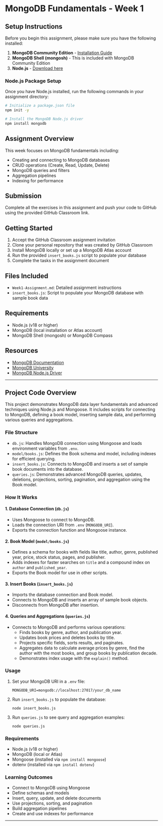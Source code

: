 # MongoDB Fundamentals - Week 1

## Setup Instructions

Before you begin this assignment, please make sure you have the following installed:

1. **MongoDB Community Edition** - [Installation Guide](https://www.mongodb.com/docs/manual/administration/install-community/)
2. **MongoDB Shell (mongosh)** - This is included with MongoDB Community Edition
3. **Node.js** - [Download here](https://nodejs.org/)

### Node.js Package Setup

Once you have Node.js installed, run the following commands in your assignment directory:

```bash
# Initialize a package.json file
npm init -y

# Install the MongoDB Node.js driver
npm install mongodb
```

## Assignment Overview

This week focuses on MongoDB fundamentals including:
- Creating and connecting to MongoDB databases
- CRUD operations (Create, Read, Update, Delete)
- MongoDB queries and filters
- Aggregation pipelines
- Indexing for performance

## Submission

Complete all the exercises in this assignment and push your code to GitHub using the provided GitHub Classroom link.

## Getting Started

1. Accept the GitHub Classroom assignment invitation
2. Clone your personal repository that was created by GitHub Classroom
3. Install MongoDB locally or set up a MongoDB Atlas account
4. Run the provided `insert_books.js` script to populate your database
5. Complete the tasks in the assignment document

## Files Included

- `Week1-Assignment.md`: Detailed assignment instructions
- `insert_books.js`: Script to populate your MongoDB database with sample book data

## Requirements

- Node.js (v18 or higher)
- MongoDB (local installation or Atlas account)
- MongoDB Shell (mongosh) or MongoDB Compass

## Resources

- [MongoDB Documentation](https://docs.mongodb.com/)
- [MongoDB University](https://university.mongodb.com/)
- [MongoDB Node.js Driver](https://mongodb.github.io/node-mongodb-native/)

---

## Project Code Overview

This project demonstrates MongoDB data layer fundamentals and advanced techniques using Node.js and Mongoose. It includes scripts for connecting to MongoDB, defining a book model, inserting sample data, and performing various queries and aggregations.

### File Structure

- `db.js`: Handles MongoDB connection using Mongoose and loads environment variables from `.env`.
- `model/books.js`: Defines the Book schema and model, including indexes for efficient querying.
- `insert_books.js`: Connects to MongoDB and inserts a set of sample book documents into the database.
- `queries.js`: Demonstrates advanced MongoDB queries, updates, deletions, projections, sorting, pagination, and aggregation using the Book model.

### How It Works

#### 1. Database Connection (`db.js`)
- Uses Mongoose to connect to MongoDB.
- Loads the connection URI from `.env` (`MONGODB_URI`).
- Exports the connection function and Mongoose instance.

#### 2. Book Model (`model/books.js`)
- Defines a schema for books with fields like title, author, genre, published year, price, stock status, pages, and publisher.
- Adds indexes for faster searches on `title` and a compound index on `author` and `published_year`.
- Exports the Book model for use in other scripts.

#### 3. Insert Books (`insert_books.js`)
- Imports the database connection and Book model.
- Connects to MongoDB and inserts an array of sample book objects.
- Disconnects from MongoDB after insertion.

#### 4. Queries and Aggregations (`queries.js`)
- Connects to MongoDB and performs various operations:
  - Finds books by genre, author, and publication year.
  - Updates book prices and deletes books by title.
  - Projects specific fields, sorts results, and paginates.
  - Aggregates data to calculate average prices by genre, find the author with the most books, and group books by publication decade.
  - Demonstrates index usage with the `explain()` method.

### Usage

1. Set your MongoDB URI in a `.env` file:
   ```
   MONGODB_URI=mongodb://localhost:27017/your_db_name
   ```
2. Run `insert_books.js` to populate the database:
   ```
   node insert_books.js
   ```
3. Run `queries.js` to see query and aggregation examples:
   ```
   node queries.js
   ```

### Requirements

- Node.js (v18 or higher)
- MongoDB (local or Atlas)
- Mongoose (installed via `npm install mongoose`)
- dotenv (installed via `npm install dotenv`)

### Learning Outcomes

- Connect to MongoDB using Mongoose
- Define schemas and models
- Insert, query, update, and delete documents
- Use projections, sorting, and pagination
- Build aggregation pipelines
- Create and use indexes for performance

---
